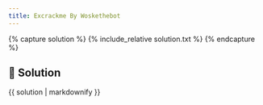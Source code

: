 ```yaml
---
title: Excrackme By Woskethebot
---
```


{% capture solution %}
{% include_relative solution.txt %}
{% endcapture %}

## 📝 Solution

{{ solution | markdownify }}
